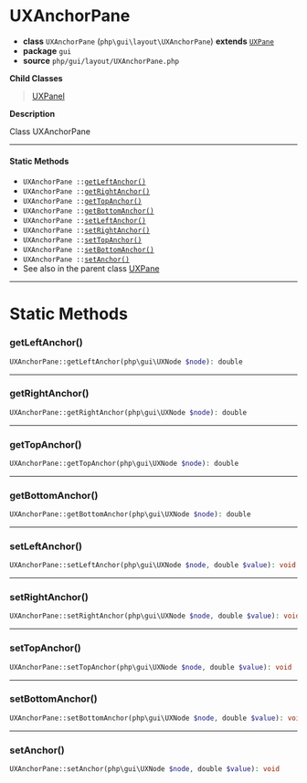 # UXAnchorPane

- **class** `UXAnchorPane` (`php\gui\layout\UXAnchorPane`) **extends** [`UXPane`](https://github.com/jphp-group/jphp-gui-ext/blob/master/jphp-gui-ext/api-docs/classes/php/gui/layout/UXPane.md)
- **package** `gui`
- **source** `php/gui/layout/UXAnchorPane.php`

**Child Classes**

> [UXPanel](https://github.com/jphp-group/jphp-gui-ext/blob/master/jphp-gui-ext/api-docs/classes/php/gui/layout/UXPanel.md)

**Description**

Class UXAnchorPane

---

#### Static Methods

- `UXAnchorPane ::`[`getLeftAnchor()`](#method-getleftanchor)
- `UXAnchorPane ::`[`getRightAnchor()`](#method-getrightanchor)
- `UXAnchorPane ::`[`getTopAnchor()`](#method-gettopanchor)
- `UXAnchorPane ::`[`getBottomAnchor()`](#method-getbottomanchor)
- `UXAnchorPane ::`[`setLeftAnchor()`](#method-setleftanchor)
- `UXAnchorPane ::`[`setRightAnchor()`](#method-setrightanchor)
- `UXAnchorPane ::`[`setTopAnchor()`](#method-settopanchor)
- `UXAnchorPane ::`[`setBottomAnchor()`](#method-setbottomanchor)
- `UXAnchorPane ::`[`setAnchor()`](#method-setanchor)
- See also in the parent class [UXPane](https://github.com/jphp-group/jphp-gui-ext/blob/master/jphp-gui-ext/api-docs/classes/php/gui/layout/UXPane.md)

---
# Static Methods

<a name="method-getleftanchor"></a>

### getLeftAnchor()
```php
UXAnchorPane::getLeftAnchor(php\gui\UXNode $node): double
```

---

<a name="method-getrightanchor"></a>

### getRightAnchor()
```php
UXAnchorPane::getRightAnchor(php\gui\UXNode $node): double
```

---

<a name="method-gettopanchor"></a>

### getTopAnchor()
```php
UXAnchorPane::getTopAnchor(php\gui\UXNode $node): double
```

---

<a name="method-getbottomanchor"></a>

### getBottomAnchor()
```php
UXAnchorPane::getBottomAnchor(php\gui\UXNode $node): double
```

---

<a name="method-setleftanchor"></a>

### setLeftAnchor()
```php
UXAnchorPane::setLeftAnchor(php\gui\UXNode $node, double $value): void
```

---

<a name="method-setrightanchor"></a>

### setRightAnchor()
```php
UXAnchorPane::setRightAnchor(php\gui\UXNode $node, double $value): void
```

---

<a name="method-settopanchor"></a>

### setTopAnchor()
```php
UXAnchorPane::setTopAnchor(php\gui\UXNode $node, double $value): void
```

---

<a name="method-setbottomanchor"></a>

### setBottomAnchor()
```php
UXAnchorPane::setBottomAnchor(php\gui\UXNode $node, double $value): void
```

---

<a name="method-setanchor"></a>

### setAnchor()
```php
UXAnchorPane::setAnchor(php\gui\UXNode $node, double $value): void
```